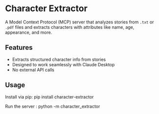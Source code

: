 # Character Extractor

A Model Context Protocol (MCP) server that analyzes stories from `.txt` or `.pdf` files and extracts characters with attributes like name, age, appearance, and more.

## Features
- Extracts structured character info from stories
- Designed to work seamlessly with Claude Desktop
- No external API calls

## Usage
Install via pip:
pip install character-extractor

Run the server : 
python -m character_extractor